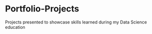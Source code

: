 # Portfolio-Projects
Projects presented to showcase skills learned during my Data Science education
